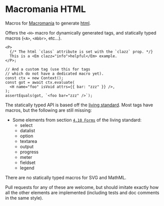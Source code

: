 # Macromania HTML

Macros for [Macromania](https://github.com/worm-blossom/macromania) to generate
[html](https://en.wikipedia.org/wiki/HTML).

Offers the `<H>` macro for dynamically generated tags, and statically typed
macros (`<A>`, `<Abbr>`, etc...).

```tsx
<P>
  {/* The html `class` attribute is set with the `clazz` prop. */}
  This is a <Em clazz="info">helpful</Em> example.
</P>;

// And a custom tag (use this for tags
// which do not have a dedicated macro yet).
const ctx = new Context();
const got = await ctx.evaluate(
  <H name="foo" isVoid attrs={{ bar: "zzz" }} />,
);
assertEquals(got, `<foo bar="zzz" />`);
```

The statically typed API is based off the
[living standard](https://html.spec.whatwg.org/multipage/). Most tags have
macros, but the following are still missing:

- Some elements from section
  [`4.10 Forms`](https://html.spec.whatwg.org/multipage/forms.html#forms) of the
  living standard:
  - select
  - datalist
  - option
  - textarea
  - output
  - progress
  - meter
  - fieldset
  - legend

There are no statically typed macros for SVG and MathML.

Pull requests for any of these are welcome, but should imitate exactly how all
the other elements are implemented (including tests and doc comments in the same
style).
